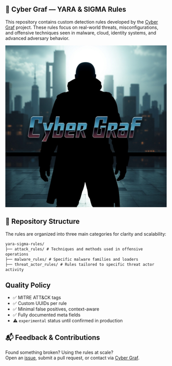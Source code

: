 ## 🧬 Cyber Graf — YARA & SIGMA Rules

This repository contains custom detection rules developed by the [Cyber Graf](https://t.me/cyber_graf) project. 
These rules focus on real-world threats, misconfigurations, and offensive techniques seen in malware, cloud, identity systems, and advanced adversary behavior.

![project_logo](/сyber_graf_logo.jpg)

## 📁 Repository Structure

The rules are organized into three main categories for clarity and scalability:
```
yara-sigma-rules/
├── attack_rules/ # Techniques and methods used in offensive operations
├── malware_rules/ # Specific malware families and loaders
├── threat_actor_rules/ # Rules tailored to specific threat actor activity
```

## Quality Policy

- ✅ MITRE ATT&CK tags  
- ✅ Custom UUIDs per rule  
- ✅ Minimal false positives, context-aware  
- ✅ Fully documented meta fields  
- ⚠️ `experimental` status until confirmed in production

## 📬 Feedback & Contributions

Found something broken? Using the rules at scale?  
Open an [issue](https://github.com/Cyber-Graf/yara-sigma-rules/issues), submit a pull request, or contact via [Cyber Graf](https://t.me/cyber_graf).